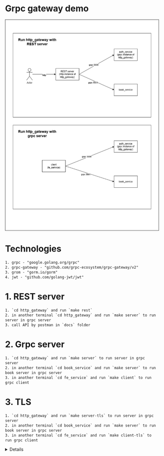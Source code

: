 # Grpc gateway demo

![alt text](docs/flow.png)

# Technologies

    1. grpc - "google.golang.org/grpc"
    2. grpc-gateway - "github.com/grpc-ecosystem/grpc-gateway/v2"
    3. grom - "gorm.io/gorm"
    4. jwt - "github.com/golang-jwt/jwt"


# 1. REST server

    1. `cd http_gateway` and run `make rest`
    2. in another terminal `cd http_gateway` and run `make server` to run server in grpc server
    3. call API by postman in `docs` folder

# 2. Grpc server

    1. `cd http_gateway` and run `make server` to run server in grpc server
    2. in another terminal `cd book_service` and run `make server` to run book server in grpc server
    3. in another terminal `cd fe_service` and run `make client` to run grpc client

# 3. TLS
    1. `cd http_gateway` and run `make server-tls` to run server in grpc server
    2. in another terminal `cd book_service` and run `make server` to run book server in grpc server
    3. in another terminal `cd fe_service` and run `make client-tls` to run grpc client

<details>
# 4. Nginx (It is not working now)

1. windows: [https://nginx.org/en/download.html](https://nginx.org/en/download.html)
2. macos: `brew install nginx`


![alt text](docs/image-1.png)
![alt text](docs/image-2.png)


```bash
nginx -t
# Output should be:
# nginx: the configuration file /etc/nginx/nginx.conf syntax is ok
# nginx: configuration file /etc/nginx/nginx.conf test is successful

netstat -an | find "8080"
# Output should indicate that NGINX is listening on port 8080, for example:
# TCP    0.0.0.0:8080           0.0.0.0:0              LISTENING
```
</details>